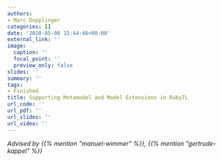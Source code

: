 ```yaml
---
authors:
- Marc Dopplinger
categories: []
date: '2020-05-08 15:44:46+00:00'
external_link: ''
image:
  caption: ''
  focal_point: ''
  preview_only: false
slides: ''
summary: ''
tags:
- Finished
title: Supporting Metamodel and Model Extensions in RubyTL
url_code: ''
url_pdf: ''
url_slides: ''
url_video: ''
---
```




*Advised by {{% mention "manuel-wimmer" %}}, {{% mention "gertrude-kappel" %}}*